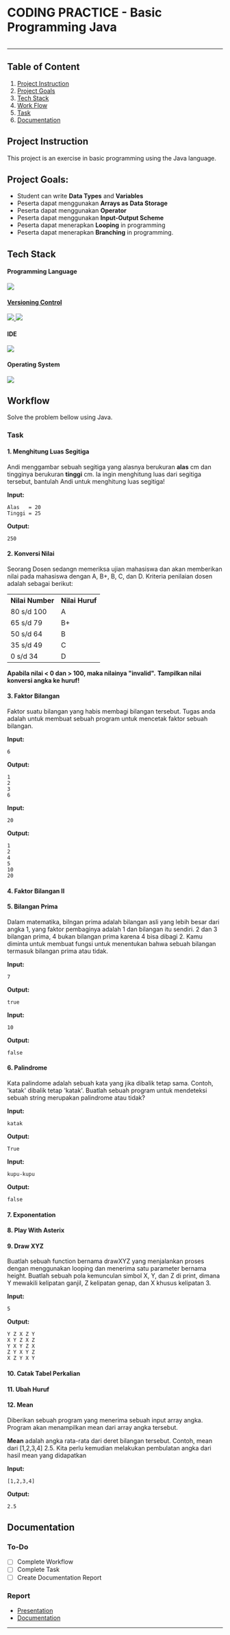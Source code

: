 # CODING PRACTICE - Basic Programming Java

<kbd>
    <img align="center" width="auto" height="auto" style="border-radius: 10px" src=""/>
</kbd>

---


## Table of Content
1. [Project Instruction](#project-instruction)
2. [Project Goals](#project-goals)
3. [Tech Stack](#tech-stack)
4. [Work Flow](#workflow)
5. [Task](#task)
6. [Documentation](#documentation)

## Project Instruction
This project is an exercise in basic programming using the Java language.

## Project Goals:
- Student can write **Data Types** and **Variables**
- Peserta dapat menggunakan **Arrays as Data Storage**
- Peserta dapat menggunakan **Operator**
- Peserta dapat menggunakan **Input-Output Scheme**
- Peserta dapat menerapkan **Looping** in programming
- Peserta dapat menerapkan **Branching** in programming.

## Tech Stack
#### Programming Language
<p align="justify">
  <!--[Java]-->
    <a href="https://www.java.com/">
      <img src="https://img.shields.io/badge/-Java-272727?style=flat-square&logo=java&logoColor="/>
</p>    

#### Versioning Control
<p align="justify">    
  <!--[Git]-->
    <a href="https://git-scm.com/">
      <img src="https://img.shields.io/badge/-Git-272727?style=flat-square&logo=git&logoColor="/>
    </a>
  <!--[GitHub]-->
    <a href="https://github.com/">
      <img src="https://img.shields.io/badge/-GitHub-272727?style=flat-square&logo=github&logoColor="/>
    </a>    
</p>    

#### IDE
<p align="justify">    
  <!--[IntelliJ IDEA]-->
    <a href="https://www.jetbrains.com/idea/">
      <img src="https://img.shields.io/badge/-IntelliJ%20IDEA-272727?style=flat-square&logo=intelliJ-idea&logoColor="/>
    </a>

#### Operating System
<p align="justify">
    <!--[Fedora]-->
      <a href="https://getfedora.org/">
        <img src="https://img.shields.io/badge/-Fedora%20Linux-272727?style=flat-square&logo=fedora&logoColor="/>
      </a>
</p>

## Workflow
Solve the problem bellow using Java.

### Task
#### 1. Menghitung Luas Segitiga   
Andi menggambar sebuah segitiga yang alasnya berukuran **alas** cm dan tingginya berukuran **tinggi** cm. Ia ingin menghitung luas dari segitiga tersebut, bantulah Andi untuk menghitung luas segitiga!

**Input:**
```
Alas   = 20
Tinggi = 25
```
**Output:**
```
250
```

#### 2. Konversi Nilai
Seorang Dosen sedangn memeriksa ujian mahasiswa dan akan memberikan nilai pada mahasiswa dengan A, B+, B, C, dan D. Kriteria penilaian dosen adalah sebagai berikut:
<table>
  <tr>
    <th>Nilai Number</th>
    <th>Nilai Huruf</th>
  </tr>
  <tr>
    <td>80 s/d 100</td>
    <td>A</td>
  </tr>
  <tr>
    <td>65 s/d 79</td>
    <td>B+</td>
  </tr>
  <tr>
    <td>50 s/d 64</td>
    <td>B</td>
  </tr>
  <tr>
    <td>35 s/d 49</td>
    <td>C</td>
  </tr>
  <tr>
    <td>0 s/d 34</td>
    <td>D</td>
  </tr>
</table>

**Apabila nilai < 0 dan > 100, maka nilainya "invalid".**
**Tampilkan nilai konversi angka ke huruf!**

#### 3. Faktor Bilangan
Faktor suatu bilangan yang habis membagi bilangan tersebut.
Tugas anda adalah untuk membuat sebuah program untuk mencetak faktor sebuah bilangan.

**Input:**
```
6
```
**Output:**
```
1
2
3
6
```

**Input:**
```
20
```
**Output:**
```
1
2
4
5
10
20
```

#### 4. Faktor Bilangan II


#### 5. Bilangan Prima
Dalam matematika, bilngan prima adalah bilangan asli yang lebih besar dari angka 1, yang faktor pembaginya adalah 1 dan bilangan itu sendiri. 2 dan 3 bilangan prima, 4 bukan bilangan prima karena 4 bisa dibagi 2. Kamu diminta untuk membuat fungsi untuk menentukan bahwa sebuah bilangan termasuk bilangan prima atau tidak.

**Input:**
```
7
```
**Output:**
```
true
```

**Input:**
```
10
```
**Output:**
```
false
```

#### 6. Palindrome
Kata palindome adalah sebuah kata yang jika dibalik  tetap sama. Contoh, 'katak' dibalik tetap 'katak'. Buatlah sebuah program untuk mendeteksi sebuah string merupakan palindrome atau tidak?

**Input:**
```
katak
```
**Output:**
```
True
```

**Input:**
```
kupu-kupu
```
**Output:**
```
false
```

#### 7. Exponentation

#### 8. Play With Asterix

#### 9. Draw XYZ
Buatlah sebuah function bernama drawXYZ yang menjalankan proses dengan menggunakan looping dan menerima satu parameter bernama height. Buatlah sebuah pola kemunculan simbol X, Y, dan Z di print, dimana Y mewakili kelipatan ganjil, Z kelipatan genap, dan X khusus kelipatan 3.

**Input:**
```
5
```
**Output:**
```
Y Z X Z Y
X Y Z X Z
Y X Y Z X
Z Y X Y Z
X Z Y X Y
```

#### 10. Catak Tabel Perkalian

#### 11. Ubah Huruf

#### 12. Mean
Diberikan sebuah program yang menerima sebuah input array angka. Program akan menampilkan mean dari array angka tersebut.

**Mean** adalah angka rata-rata dari deret bilangan tersebut. Contoh, mean dari [1,2,3,4] 2.5. Kita perlu kemudian melakukan pembulatan angka dari hasil mean yang didapatkan

**Input:**
```
[1,2,3,4]
```
**Output:**
```
2.5
```

## Documentation
### To-Do
- [ ] Complete Workflow
- [ ] Complete Task
- [ ] Create Documentation Report

### Report
- [Presentation]()
- [Documentation]()


---